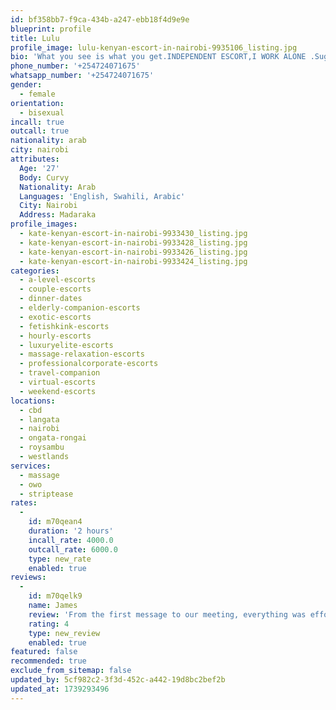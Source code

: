 ```yaml
---
id: bf358bb7-f9ca-434b-a247-ebb18f4d9e9e
blueprint: profile
title: Lulu
profile_image: lulu-kenyan-escort-in-nairobi-9935106_listing.jpg
bio: 'What you see is what you get.INDEPENDENT ESCORT,I WORK ALONE .Sugar,spice and everything nice.Erotic massage,extras,incall and outcall.Ladies are highly welcome.'
phone_number: '+254724071675'
whatsapp_number: '+254724071675'
gender:
  - female
orientation:
  - bisexual
incall: true
outcall: true
nationality: arab
city: nairobi
attributes:
  Age: '27'
  Body: Curvy
  Nationality: Arab
  Languages: 'English, Swahili, Arabic'
  City: Nairobi
  Address: Madaraka
profile_images:
  - kate-kenyan-escort-in-nairobi-9933430_listing.jpg
  - kate-kenyan-escort-in-nairobi-9933428_listing.jpg
  - kate-kenyan-escort-in-nairobi-9933426_listing.jpg
  - kate-kenyan-escort-in-nairobi-9933424_listing.jpg
categories:
  - a-level-escorts
  - couple-escorts
  - dinner-dates
  - elderly-companion-escorts
  - exotic-escorts
  - fetishkink-escorts
  - hourly-escorts
  - luxuryelite-escorts
  - massage-relaxation-escorts
  - professionalcorporate-escorts
  - travel-companion
  - virtual-escorts
  - weekend-escorts
locations:
  - cbd
  - langata
  - nairobi
  - ongata-rongai
  - roysambu
  - westlands
services:
  - massage
  - owo
  - striptease
rates:
  -
    id: m70qean4
    duration: '2 hours'
    incall_rate: 4000.0
    outcall_rate: 6000.0
    type: new_rate
    enabled: true
reviews:
  -
    id: m70qelk9
    name: James
    review: 'From the first message to our meeting, everything was effortless. Lulu was professional, kind, and made sure I was comfortable throughout. A truly unforgettable experience!'
    rating: 4
    type: new_review
    enabled: true
featured: false
recommended: true
exclude_from_sitemap: false
updated_by: 5cf982c2-3f3d-452c-a442-19d8bc2bef2b
updated_at: 1739293496
---
```

